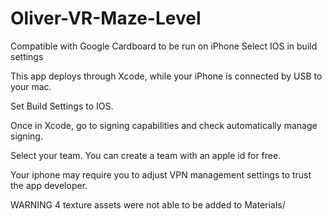 # Oliver-VR-Maze-Level
Compatible with Google Cardboard to be run on iPhone
Select IOS in build settings

This app deploys through Xcode, while your iPhone is connected by USB to your mac.

Set Build Settings to IOS. 

Once in Xcode, go to signing capabilities and check automatically manage signing. 

Select your team. You can create a team with an apple id for free. 

Your iphone may require you to adjust VPN management settings to trust the app developer. 

WARNING
4 texture assets were not able to be added to Materials/
